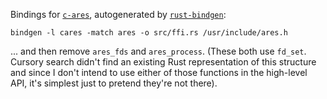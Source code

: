 Bindings for [`c-ares`](http://c-ares.haxx.se/), autogenerated by [`rust-bindgen`](https://github.com/crabtw/rust-bindgen):

    bindgen -l cares -match ares -o src/ffi.rs /usr/include/ares.h

... and then remove `ares_fds` and `ares_process`.  (These both use `fd_set`.  Cursory search didn't find an existing Rust representation of this structure and since I don't intend to use either of those functions in the high-level API, it's simplest just to pretend they're not there).
